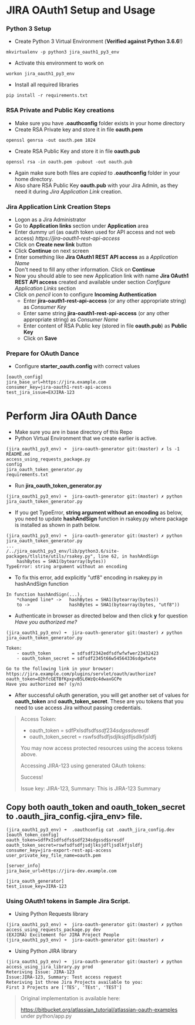 JIRA OAuth1 Setup and Usage
====================

### Python 3 Setup
* Create Python 3 Virtual Environment (**Verified against Python 3.6.6**!)
```
mkvirtualenv -p python3 jira_oauth1_py3_env
```
* Activate this environment to work on
```
workon jira_oauth1_py3_env
```
* Install all required libraries
```
pip install -r requirements.txt
```

### RSA Private and Public Key creations
* Make sure you have **.oauthconfig** folder exists in your home directory
* Create RSA Private key and store it in file **oauth.pem**
```
openssl genrsa -out oauth.pem 1024
```
* Create RSA Public Key and store it in file **oauth.pub**
```
openssl rsa -in oauth.pem -pubout -out oauth.pub
```
* Again make sure both files are *copied* to **.oauthconfig** folder in your home directory.
* Also share RSA Public Key **oauth.pub** with your Jira Admin, as they need it during _Jira Application Link_ creation.


### Jira Application Link Creation Steps
* Logon as a Jira Administrator
* Go to **Application links** section under **Application** area
* Enter dummy url (as oauth token used for API access and not web access) *https://jira-oauth1-rest-api-access*
* Click on **Create new link** button
* Click **Continue** on next screen
* Enter something like **Jira OAuth1 REST API access** as a *Application Name*
* Don't need to fill any other information. Click on **Continue**
* Now you should able to see new Application link with name **Jira OAuth1 REST API access** created and available under section *Configure Application Links* section
* Click on *pencil* icon to configure **Incoming Authentication**
  * Enter **jira-oauth1-rest-api-access** (or any other appropriate string) as *Consumer Key*
  * Enter same string **jira-oauth1-rest-api-access** (or any other appropriate string) as *Consumer Name*
  * Enter content of RSA Public key (stored in file **oauth.pub**) as **Public Key**
  * Click on **Save**

### Prepare for OAuth Dance
* Configure **starter_oauth.config** with correct values
```
[oauth_config]
jira_base_url=https://jira.example.com
consumer_key=jira-oauth1-rest-api-access
test_jira_issue=EXJIRA-123
```

Perform Jira OAuth Dance
================
* Make sure you are in base directory of this Repo
* Python Virtual Environment that we create earlier is active.
```
(jira_oauth1_py3_env) ➜  jira-oauth-generator git:(master) ✗ ls -1
README.md
access_using_requests_package.py
config
jira_oauth_token_generator.py
requirements.txt
```
* Run **jira_oauth_token_generator.py**
```
(jira_oauth1_py3_env) ➜  jira-oauth-generator git:(master) ✗ python jira_oauth_token_generator.py
```
* If you get TypeError, **string argument without an encoding** as below, you need to update **hashAndSign** function in rsakey.py where package is installed as shown in path below.
```
(jira_oauth1_py3_env) ➜  jira-oauth-generator git:(master) ✗ python jira_oauth_token_generator.py
...
/../jira_oauth1_py3_env/lib/python3.6/site-packages/tlslite/utils/rsakey.py", line 62, in hashAndSign
    hashBytes = SHA1(bytearray(bytes))
TypeError: string argument without an encoding
```
  * To fix this error, add explicitly "utf8" encoding in rsakey.py in hashAndSign function
```
In function hashAndSign(...),
    *changed line* ->   hashBytes = SHA1(bytearray(bytes))
    to ->               hashBytes = SHA1(bytearray(bytes, "utf8"))
```
* Authenticate in browser as directed below and then click **y** for question *Have you authorized me?*
```
(jira_oauth1_py3_env) ➜  jira-oauth-generator git:(master) ✗ python jira_oauth_token_generator.py

Token:
    - oauth_token        = sdfsdf2342edfsdfwfwfwer23432423
    - oauth_token_secret = sdfsdf2345t66w54564336sdgwtwte

Go to the following link in your browser:
https://jira.example.com/plugins/servlet/oauth/authorize?oauth_token=O2hfcGETBfKpxpvB5L6WzQc4dwaxGCPe
Have you authorized me? (y/n)
```
* After successful oAuth generation, you will get another set of values for **oauth_token** and **oauth_token_secret**. These are you tokens that you need to use access Jira without passing credentials.
> Access Token:
>    - oauth_token        = sdfPxIsdfsdfs$sdf234sdgssd$sresdf
>    - oauth_token_secret = rswfsdfsdfjsdjlksjdfljsdlkfjsldfj
>
> You may now access protected resources using the access tokens above.
>
>
> Accessing JIRA-123 using generated OAuth tokens:
>
> Success!
>
> Issue key: JIRA-123, Summary: This is JIRA-123 Summary

## Copy both oauth_token and oauth_token_secret to .oauth_jira_config.<jira_env> file.
```
(jira_oauth1_py3_env) ➜  .oauthconfig cat .oauth_jira_config.dev
[oauth_token_config]
oauth_token=sdfPxIsdfsdfs$sdf234sdgssd$sresdf
oauth_token_secret=rswfsdfsdfjsdjlksjdfljsdlkfjsldfj
consumer_key=jira-export-rest-api-access
user_private_key_file_name=oauth.pem

[server_info]
jira_base_url=https://jira-dev.example.com

[jira_oauth_generator]
test_issue_key=JIRA-123
```

### Using OAuth1 tokens in Sample Jira Script.
* Using Python Requests library
```
(jira_oauth1_py3_env) ➜  jira-oauth-generator git:(master) ✗ python access_using_requests_package.py dev
(EXJIRA) Excitement for JIRA Project People
(jira_oauth1_py3_env) ➜  jira-oauth-generator git:(master) ✗
```
* Using Python JIRA library
```
(jira_oauth1_py3_env) ➜  jira-oauth-generator git:(master) ✗ python access_using_jira_library.py prod
Reteriving Issue: JIRA-123
Issue:JIRA-123, Summary: Test access request
Reteriving 1st three Jira Projects available to you:
First 3 Projects are ['TES', 'TEst', 'TEST']
```

>Original implementation is available here:
>
> https://bitbucket.org/atlassian_tutorial/atlassian-oauth-examples under python/app.py
